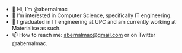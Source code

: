 - 👋 Hi, I’m @abernalmac
- 👀 I’m interested in Computer Science, specifically IT engineering. 
- 🌱 I graduated in IT engineering at UPC and am currently working at Materialise as such. 
- 📫 How to reach me: abernalmac@gmail.com or on Twitter @abernalmac. 

<!---
abernalmac/abernalmac is a ✨ special ✨ repository because its `README.md` (this file) appears on your GitHub profile.
You can click the Preview link to take a look at your changes.
--->
